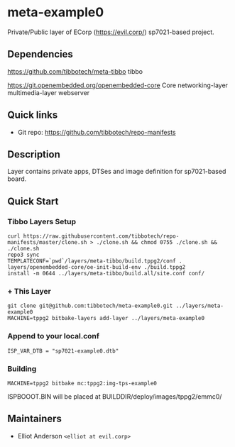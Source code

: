 # meta-example0

Private/Public layer of ECorp (https://evil.corp/) sp7021-based project.

## Dependencies

https://github.com/tibbotech/meta-tibbo
    tibbo

https://git.openembedded.org/openembedded-core
    Core
    networking-layer
    multimedia-layer
    webserver

## Quick links

* Git repo: https://github.com/tibbotech/repo-manifests

## Description

Layer contains private apps, DTSes and image definition for sp7021-based board.

## Quick Start

### Tibbo Layers Setup
```
curl https://raw.githubusercontent.com/tibbotech/repo-manifests/master/clone.sh > ./clone.sh && chmod 0755 ./clone.sh && ./clone.sh
repo3 sync
TEMPLATECONF=`pwd`/layers/meta-tibbo/build.tppg2/conf . layers/openembedded-core/oe-init-build-env ./build.tppg2
install -m 0644 ../layers/meta-tibbo/build.all/site.conf conf/

```
### + This Layer
```
git clone git@github.com:tibbotech/meta-example0.git ../layers/meta-example0
MACHINE=tppg2 bitbake-layers add-layer ../layers/meta-example0
```

### Append to your local.conf
```
ISP_VAR_DTB = "sp7021-example0.dtb"
```

### Building
```
MACHINE=tppg2 bitbake mc:tppg2:img-tps-example0
```
ISPBOOOT.BIN will be placed at BUILDDIR/deploy/images/tppg2/emmc0/

## Maintainers

* Elliot Anderson `<elliot at evil.corp>`
